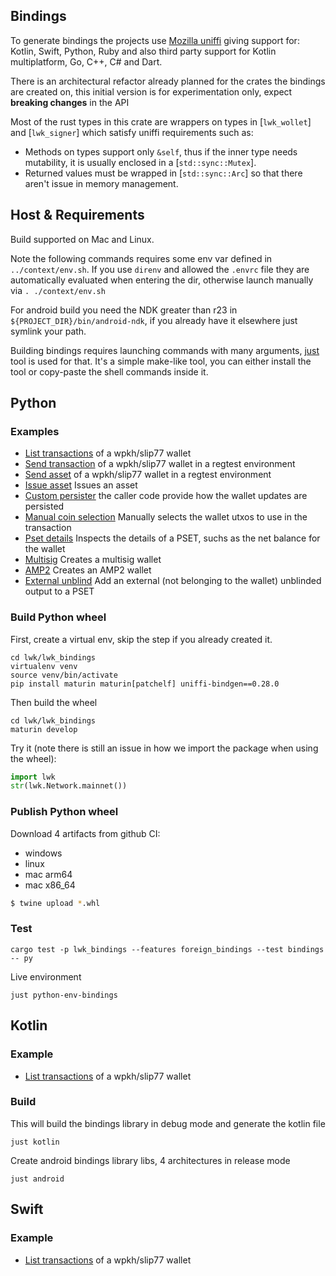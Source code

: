
## Bindings

To generate bindings the projects use [Mozilla uniffi](https://mozilla.github.io/uniffi-rs/) giving support for: Kotlin, Swift, Python, Ruby and also third party support for Kotlin multiplatform, Go, C++, C# and Dart.

There is an architectural refactor already planned for the crates the bindings are created on, this initial version is for experimentation only, 
expect **breaking changes** in the API

Most of the rust types in this crate are wrappers on types in [`lwk_wollet`] and [`lwk_signer`] which satisfy uniffi requirements such as:
* Methods on types support only `&self`, thus if the inner type needs mutability, it is usually enclosed in a [`std::sync::Mutex`].
* Returned values must be wrapped in [`std::sync::Arc`] so that there aren't issue in memory management.

## Host & Requirements

Build supported on Mac and Linux.

Note the following commands requires some env var defined in `../context/env.sh`. If you use `direnv` and allowed the `.envrc` file they are automatically evaluated when entering the dir, otherwise launch manually via `. ./context/env.sh`

For android build you need the NDK greater than r23 in `${PROJECT_DIR}/bin/android-ndk`, if you already have it elsewhere just symlink your path.

Building bindings requires launching commands with many arguments, [just](https://github.com/casey/just) tool is used for that.
It's a simple make-like tool, you can either install the tool or copy-paste the shell commands inside it.

## Python

### Examples

* [List transactions](./tests/bindings/list_transactions.py) of a wpkh/slip77 wallet
* [Send transaction](./tests/bindings/send_transaction.py) of a wpkh/slip77 wallet in a regtest environment
* [Send asset](./tests/bindings/send_asset.py) of a wpkh/slip77 wallet in a regtest environment
* [Issue asset](./tests/bindings/issue_asset.py) Issues an asset
* [Custom persister](./tests/bindings/custom_persister.py) the caller code provide how the wallet updates are persisted
* [Manual coin selection](./tests/bindings/manual_coin_selection.py) Manually selects the wallet utxos to use in the transaction
* [Pset details](./tests/bindings/pset_details.py) Inspects the details of a PSET, suchs as the net balance for the wallet
* [Multisig](./tests/bindings/multisig.py) Creates a multisig wallet
* [AMP2](./tests/bindings/amp2.py) Creates an AMP2 wallet
* [External unblind](./tests/bindings/external_unblind.py) Add an external (not belonging to the wallet) unblinded output to a PSET

### Build Python wheel

First, create a virtual env, skip the step if you already created it.

```shell
cd lwk/lwk_bindings
virtualenv venv
source venv/bin/activate
pip install maturin maturin[patchelf] uniffi-bindgen==0.28.0
```

Then build the wheel

```shell
cd lwk/lwk_bindings
maturin develop
```

Try it (note there is still an issue in how we import the package when using the wheel):

```python
import lwk
str(lwk.Network.mainnet())
```

### Publish Python wheel

Download 4 artifacts from github CI:

- windows
- linux
- mac arm64
- mac x86_64

```sh
$ twine upload *.whl
```

### Test

```shell
cargo test -p lwk_bindings --features foreign_bindings --test bindings -- py
```

Live environment

```shell
just python-env-bindings
```

## Kotlin


### Example

* [List transactions](./tests/bindings/list_transactions.kts) of a wpkh/slip77 wallet


### Build

This will build the bindings library in debug mode and generate the kotlin file

```shell
just kotlin
```

Create android bindings library libs, 4 architectures in release mode

```shell
just android
```

## Swift

### Example

* [List transactions](./tests/bindings/list_transactions.swift) of a wpkh/slip77 wallet
